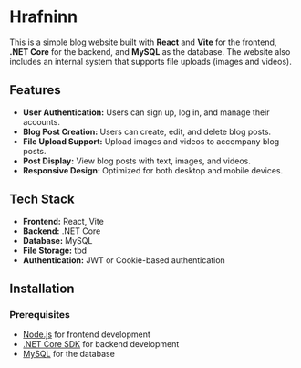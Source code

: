 # Hrafninn

This is a simple blog website built with **React** and **Vite** for the frontend, **.NET Core** for the backend, and **MySQL** as the database. The website also includes an internal system that supports file uploads (images and videos).

## Features
- **User Authentication:** Users can sign up, log in, and manage their accounts.
- **Blog Post Creation:** Users can create, edit, and delete blog posts.
- **File Upload Support:** Upload images and videos to accompany blog posts.
- **Post Display:** View blog posts with text, images, and videos.
- **Responsive Design:** Optimized for both desktop and mobile devices.

## Tech Stack
- **Frontend:** React, Vite
- **Backend:** .NET Core
- **Database:** MySQL
- **File Storage:** tbd
- **Authentication:** JWT or Cookie-based authentication

## Installation

### Prerequisites
- [Node.js](https://nodejs.org/) for frontend development
- [.NET Core SDK](https://dotnet.microsoft.com/download) for backend development
- [MySQL](https://www.mysql.com/) for the database

